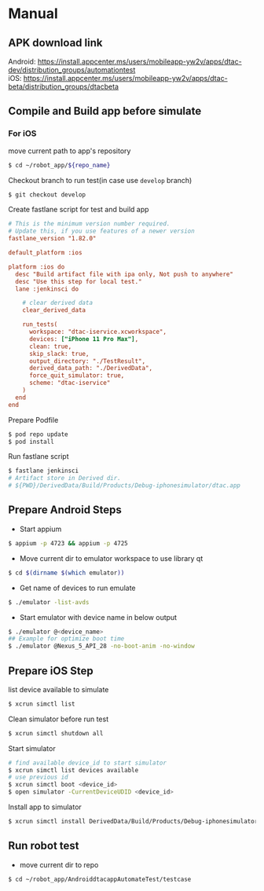 # Manual

## APK download link
Android: https://install.appcenter.ms/users/mobileapp-yw2v/apps/dtac-dev/distribution_groups/automationtest  
iOS: https://install.appcenter.ms/users/mobileapp-yw2v/apps/dtac-beta/distribution_groups/dtacbeta  

## Compile and Build app before simulate
### For iOS
move current path to app's repository
```bash
$ cd ~/robot_app/${repo_name}
```
Checkout branch to run test(in case use `develop` branch)
```bash
$ git checkout develop
```
Create fastlane script for test and build app
```ini
# This is the minimum version number required.
# Update this, if you use features of a newer version
fastlane_version "1.82.0"

default_platform :ios

platform :ios do
  desc "Build artifact file with ipa only, Not push to anywhere"
  desc "Use this step for local test."
  lane :jenkinsci do 

    # clear derived data
    clear_derived_data

    run_tests(
      workspace: "dtac-iservice.xcworkspace",
      devices: ["iPhone 11 Pro Max"],
      clean: true,
      skip_slack: true,
      output_directory: "./TestResult",
      derived_data_path: "./DerivedData",
      force_quit_simulator: true,
      scheme: "dtac-iservice"
    )
  end
end
```
Prepare Podfile
```bash
$ pod repo update
$ pod install
```
Run fastlane script
```bash
$ fastlane jenkinsci
# Artifact store in Derived dir.
# ${PWD}/DerivedData/Build/Products/Debug-iphonesimulator/dtac.app
```


## Prepare Android Steps
- Start appium
```bash
$ appium -p 4723 && appium -p 4725
```
- Move current dir to emulator workspace to use library qt
```bash
$ cd $(dirname $(which emulator))
```
- Get name of devices to run emulate
```bash
$ ./emulator -list-avds
```
- Start emulator with device name in below output
```bash
$ ./emulator @<device_name>
## Example for optimize boot time
$ ./emulator @Nexus_5_API_28 -no-boot-anim -no-window
```

## Prepare iOS Step
list device available to simulate
```bash
$ xcrun simctl list
```
Clean simulator before run test
```bash
$ xcrun simctl shutdown all
```
Start simulator
```bash
# find available device_id to start simulator
$ xcrun simctl list devices available
# use previous id
$ xcrun simctl boot <device_id>
$ open simulator -CurrentDeviceUDID <device_id>
```
Install app to simulator
```bash
$ xcrun simctl install DerivedData/Build/Products/Debug-iphonesimulator/dtac.app
```

## Run robot test
- move current dir to repo
```bash
$ cd ~/robot_app/AndroiddtacappAutomateTest/testcase
```
